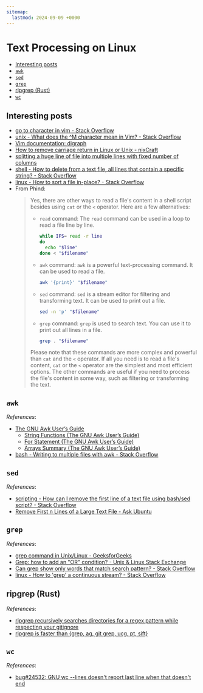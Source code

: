 ```yaml
---
sitemap:
  lastmod: 2024-09-09 +0000
---
```


# Text Processing on Linux

- [Interesting posts](#interesting-posts)
- [`awk`](#awk)
- [`sed`](#sed)
- [`grep`](#grep)
- [ripgrep (Rust)](#ripgrep-rust)
- [`wc`](#wc)

## Interesting posts

- [go to character in vim - Stack Overflow](https://stackoverflow.com/questions/543738/go-to-character-in-vim)
- [unix - What does the ^M character mean in Vim? - Stack Overflow](https://stackoverflow.com/questions/5843495/what-does-the-m-character-mean-in-vim)
- [Vim documentation: digraph](https://vimdoc.sourceforge.net/htmldoc/digraph.html#digraph-table)
- [How to remove carriage return in Linux or Unix - nixCraft](https://www.cyberciti.biz/faq/how-to-remove-carriage-return-in-linux-or-unix/)
- [splitting a huge line of file into multiple lines with fixed number of columns](https://www.unix.com/shell-programming-and-scripting/166969-splitting-huge-line-file-into-multiple-lines-fixed-number-columns.html)
- [shell - How to delete from a text file, all lines that contain a specific string? - Stack Overflow](https://stackoverflow.com/questions/5410757/how-to-delete-from-a-text-file-all-lines-that-contain-a-specific-string)
- [linux - How to sort a file in-place? - Stack Overflow](https://stackoverflow.com/questions/29244351/how-to-sort-a-file-in-place)
- From Phind:
  > Yes, there are other ways to read a file's content in a shell script besides using `cat` or the `<` operator. Here are a few alternatives:
  >
  > - `read` command: The `read` command can be used in a loop to read a file line by line.
  >
  >   ```bash
  >   while IFS= read -r line
  >   do
  >     echo "$line"
  >   done < "$filename"
  >   ```
  >
  > - `awk` command: `awk` is a powerful text-processing command. It can be used to read a file.
  >
  >   ```bash
  >   awk '{print}' "$filename"
  >   ```
  >
  > - `sed` command: `sed` is a stream editor for filtering and transforming text. It can be used to print out a file.
  >
  >   ```bash
  >   sed -n 'p' "$filename"
  >   ```
  >
  > - `grep` command: `grep` is used to search text. You can use it to print out all lines in a file.
  >
  >   ```bash
  >   grep . "$filename"
  >   ```
  >
  > Please note that these commands are more complex and powerful than `cat` and the `<` operator. If all you need is to read a file's content, `cat` or the `<` operator are the simplest and most efficient options. The other commands are useful if you need to process the file's content in some way, such as filtering or transforming the text.

## `awk`

*References*:

- [The GNU Awk User’s Guide](https://www.gnu.org/software/gawk/manual/gawk.html)
  - [String Functions (The GNU Awk User’s Guide)](https://www.gnu.org/software/gawk/manual/html_node/String-Functions.html)
  - [For Statement (The GNU Awk User’s Guide)](https://www.gnu.org/software/gawk/manual/html_node/For-Statement.html)
  - [Arrays Summary (The GNU Awk User’s Guide)](https://www.gnu.org/software/gawk/manual/html_node/Arrays-Summary.html)
- [bash - Writing to multiple files with awk - Stack Overflow](https://stackoverflow.com/questions/26343823/writing-to-multiple-files-with-awk)

## `sed`

*References*:

- [scripting - How can I remove the first line of a text file using bash/sed script? - Stack Overflow](https://stackoverflow.com/questions/339483/how-can-i-remove-the-first-line-of-a-text-file-using-bash-sed-script)
- [Remove First n Lines of a Large Text File - Ask Ubuntu](https://askubuntu.com/questions/410196/remove-first-n-lines-of-a-large-text-file)

## `grep`

*References*:

- [grep command in Unix/Linux - GeeksforGeeks](https://www.geeksforgeeks.org/grep-command-in-unixlinux/)
- [Grep: how to add an "OR" condition? - Unix & Linux Stack Exchange](https://unix.stackexchange.com/questions/25821/grep-how-to-add-an-or-condition)
- [Can grep show only words that match search pattern? - Stack Overflow](https://stackoverflow.com/questions/1546711/can-grep-show-only-words-that-match-search-pattern)
- [linux - How to 'grep' a continuous stream? - Stack Overflow](https://stackoverflow.com/questions/7161821/how-to-grep-a-continuous-stream)

## ripgrep (Rust)

*References*:

- [ripgrep recursively searches directories for a regex pattern while respecting your gitignore](https://github.com/BurntSushi/ripgrep)
- [ripgrep is faster than {grep, ag, git grep, ucg, pt, sift}](https://blog.burntsushi.net/ripgrep/)

## `wc`

*References*:

- [bug#24532: GNU wc --lines doesn't report last line when that doesn't end](https://lists.gnu.org/archive/html/bug-coreutils/2016-09/msg00035.html)